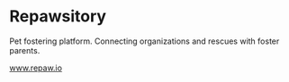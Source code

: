 # Repawsitory

Pet fostering platform. Connecting organizations and rescues with foster parents. 

www.repaw.io
